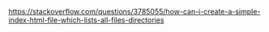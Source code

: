 
https://stackoverflow.com/questions/3785055/how-can-i-create-a-simple-index-html-file-which-lists-all-files-directories

